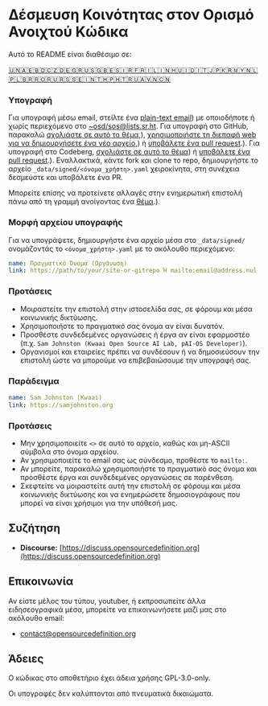 # Δέσμευση Κοινότητας στον Ορισμό Ανοιχτού Κώδικα

Αυτό το README είναι διαθέσιμο σε:
<!-- TRANSLATIONS_START -->
[🇺🇳](README.md)[🇦🇪](README-ar-AE.md)[🇧🇩](README-bn-BD.md)[🇨🇿](README-cs-CZ.md)[🇩🇪](README-de-DE.md)[🇬🇷](README-el-GR.md)[🇺🇸](README-en-US.md)[🇬🇧](README-en-GB.md)[🇪🇸](README-es-ES.md)[🇮🇷](README-fa-IR.md)[🇫🇷](README-fr-FR.md)[🇮🇱](README-he-IL.md)[🇮🇳](README-hi-IN.md)[🇭🇺](README-hu-HU.md)[🇮🇩](README-id-ID.md)[🇮🇹](README-it-IT.md)[🇯🇵](README-ja-JP.md)[🇰🇷](README-ko-KR.md)[🇲🇾](README-ms-MY.md)[🇳🇱](README-nl-NL.md)[🇵🇱](README-pl-PL.md)[🇧🇷](README-pt-BR.md)[🇷🇴](README-ro-RO.md)[🇷🇺](README-ru-RU.md)[🇷🇸](README-sr-RS.md)[🇸🇪](README-sv-SE.md)[🇮🇳](README-ta-IN.md)[🇹🇭](README-th-TH.md)[🇵🇭](README-tl-PH.md)[🇹🇷](README-tr-TR.md)[🇺🇦](README-uk-UA.md)[🇻🇳](README-vi-VN.md)[🇨🇳](README-zh-CN.md)
<!-- TRANSLATIONS_END -->

### Υπογραφή

Για υπογραφή μέσω email, στείλτε ένα [plain-text email](https://useplaintext.email/)) με οποιοδήποτε ή χωρίς περιεχόμενο στο [~osd/sos@lists.sr.ht](mailto:~osd/sos@lists.sr.ht).
Για υπογραφή στο GitHub, παρακαλώ [σχολιάστε σε αυτό το θέμα](https://github.com/OpenSourceDefinition/sos/issues/1),), [χρησιμοποιήστε τη διεπαφή web για να δημιουργήσετε ένα νέο αρχείο](https://github.com/OpenSourceDefinition/sos/new/main/_data/signed),) ή [υποβάλετε ένα pull request](https://github.com/OpenSourceDefinition/sos/pulls).).
Για υπογραφή στο Codeberg, [σχολιάστε σε αυτό το θέμα](https://codeberg.org/osd/sos/issues/1)) ή [υποβάλετε ένα pull request](https://codeberg.org/osd/sos/pulls).).
Εναλλακτικά, κάντε fork και clone το repo, δημιουργήστε το αρχείο `_data/signed/<όνομα_χρήστη>.yaml` χειροκίνητα, στη συνέχεια δεσμεύστε και υποβάλετε ένα PR.

Μπορείτε επίσης να προτείνετε αλλαγές στην ενημερωτική επιστολή πάνω από τη γραμμή ανοίγοντας ένα [θέμα](https://codeberg.org/osd/sos/issues).).

### Μορφή αρχείου υπογραφής

Για να υπογράψετε, δημιουργήστε ένα αρχείο μέσα στο `_data/signed/` ονομάζοντάς το `<όνομα_χρήστη>.yaml` με το ακόλουθο περιεχόμενο:

```yaml
name: Πραγματικό Όνομα (Οργάνωση)
link: https://path/to/your/site-or-gitrepo Ή mailto:email@address.nul
```

### Προτάσεις
- Μοιραστείτε την επιστολή στην ιστοσελίδα σας, σε φόρουμ και μέσα κοινωνικής δικτύωσης.
- Χρησιμοποιήστε το πραγματικό σας όνομα αν είναι δυνατόν.
- Προσθέστε συνδεδεμένες οργανώσεις ή έργα αν είναι εφαρμοστέο (π.χ. `Sam Johnston (Kwaai Open Source AI Lab, pAI-OS Developer)`).
- Οργανισμοί και εταιρείες πρέπει να συνδέσουν ή να δημοσιεύσουν την επιστολή ώστε να μπορούμε να επιβεβαιώσουμε την υπογραφή σας.

### Παράδειγμα

```yaml
name: Sam Johnston (Kwaai)
link: https://samjohnston.org
```

### Προτάσεις

- Μην χρησιμοποιείτε `<>` σε αυτό το αρχείο, καθώς και μη-ASCII σύμβολα στο όνομα αρχείου.
- Αν χρησιμοποιείτε το email σας ως σύνδεσμο, προθέστε το `mailto:`.
- Αν μπορείτε, παρακαλώ χρησιμοποιήστε το πραγματικό σας όνομα και προσθέστε έργα και συνδεδεμένες οργανώσεις σε παρένθεση.
- Σκεφτείτε να μοιραστείτε αυτή την επιστολή σε φόρουμ και μέσα κοινωνικής δικτύωσης και να ενημερώσετε δημοσιογράφους που μπορεί να είναι χρήσιμοι για την υπόθεσή μας.

## Συζήτηση

- **Discourse:** [https://discuss.opensourcedefinition.org](https://discuss.opensourcedefinition.org)

## Επικοινωνία
Αν είστε μέλος του τύπου, youtuber, ή εκπροσωπείτε άλλα ειδησεογραφικά μέσα, μπορείτε να επικοινωνήσετε μαζί μας στο ακόλουθο email:
- [contact@opensourcedefinition.org](mailto:contact@opensourcedefinition.org)

## Άδειες
Ο κώδικας στο αποθετήριο έχει άδεια χρήσης GPL-3.0-only.

Οι υπογραφές δεν καλύπτονται από πνευματικά δικαιώματα.